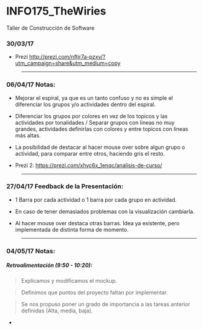 # INFO175_TheWiries
Taller de Construcción de Software

### 30/03/17

  -  Prezi  http://prezi.com/nftjr7a-pzxv/?utm_campaign=share&utm_medium=copy
  >___

### 06/04/17 Notas:

  - Mejorar el espiral, ya que es un tanto confuso y no es simple el diferenciar los grupos y/o actividades dentro del espiral.
  
  - Diferenciar los grupos por colores en vez de los topicos y las actividades por tonalidades / Separar grupos con lineas no muy grandes, actividades definirlas con colores y entre topicos con lineas más altas.
  
  - La posibilidad de destacar al hacer mouse over sobre algun grupo o actividad, para comparar entre otros, haciendo gris el resto.
  
  - Prezi 2: https://prezi.com/xhyc6x_1enqc/analisis-de-curso/
  >___

### 27/04/17 Feedback de la Presentación:

  - 1 Barra por cada actividad o 1 barra por cada grupo en actividad.
  
  - En caso de tener demasiados problemas con la visualización cambiarla.
  
  - Al hacer mouse over destaca otras barras. Idea ya existente, pero implementada de distinta forma de momento.
 >___
 
 ### 04/05/17 Notas:
 
 ##### Retroalimentación (9:50 - 10:20):
  > Explicamos y modificamos el mockup.
  
  > Definimos que puntos del proyecto faltan por implementar.
  
  > Se nos propuso poner un grado de importancia a las tareas anterior definidas (Alta, media, baja).
  
  -
